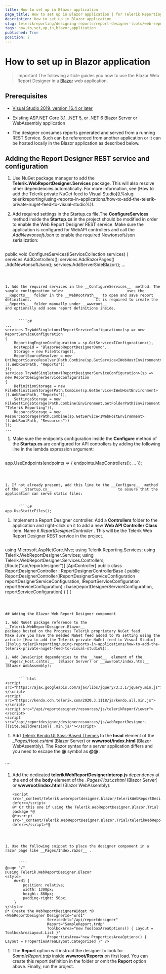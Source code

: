 ```yaml
---
title: How to set up in Blazor application
page_title: How to set up in Blazor application | for Telerik Reporting Documentation
description: How to set up in Blazor application
slug: telerikreporting/designing-reports/report-designer-tools/web-report-designer/how-to-set-up-in-blazor-application
tags: how,to,set,up,in,blazor,application
published: True
position: 2
---
```


# How to set up in Blazor application



>important The following article guides you how to use the Blazor Web Report Designer in a                      [Blazor](https://dotnet.microsoft.com/apps/aspnet/web-apps/blazor)                      web application.                 


## Prerequisites

*  [Visual Studio 2019, version 16.4 or later](https://www.visualstudio.com/vs/) 

* Existing ASP.NET Core 3.1, .NET 5, or .NET 6 Blazor Server or WebAssembly application                         

* The designer consumes reports generated and served from a running REST Service.                             Such can be referenced from another application or it can be hosted locally in the Blazor application as described below.                         

## Adding the Report Designer REST service and configuration

1. Use NuGet package manager to add the __Telerik.WebReportDesigner.Services__  package. This will also resolve                             other dependencies automatically. For more information, see                             [How to add the Telerik private NuGet feed to Visual Studio]({%slug telerikreporting/using-reports-in-applications/how-to-add-the-telerik-private-nuget-feed-to-visual-studio%}).                         

1. Add required settings in the Startup.cs file.The __ConfigureServices__  method inside the __Startup.cs__  in the project                             should be modified in order to enable the Web Report Designer REST service. Make sure the application                             is configured for WebAPI controllers and call the *AddNewtonsoftJson*                              to enable the required NewtonsoftJson serialization:                         

	
      ````c#
public void ConfigureServices(IServiceCollection services)
{
    services.AddControllers();
    services.AddRazorPages()
        .AddNewtonsoftJson();
    services.AddServerSideBlazor();
    ...
````



1. Add the required services in the __ConfigureServices__  method. The sample configuration below                             uses the __Reports__  folder in the __WebRootPath__  to open and save report definitions.                             It is required to create the __Reports__  folder manually under __wwwroot__                              and optionally add some report definitions inside.                         

	
      ````c#
...
services.TryAddSingleton<IReportServiceConfiguration>(sp => new ReportServiceConfiguration
{
    ReportingEngineConfiguration = sp.GetService<IConfiguration>(),
    HostAppId = "BlazorWebReportDesignerDemo",
    Storage = new FileStorage(),
    ReportSourceResolver = new UriReportSourceResolver(Path.Combine(sp.GetService<IWebHostEnvironment>().WebRootPath, "Reports"))
});
services.TryAddSingleton<IReportDesignerServiceConfiguration>(sp => new ReportDesignerServiceConfiguration
{
    DefinitionStorage = new FileDefinitionStorage(Path.Combine(sp.GetService<IWebHostEnvironment>().WebRootPath, "Reports")),
    SettingsStorage = new FileSettingsStorage(Path.Combine(Environment.GetFolderPath(Environment.SpecialFolder.ApplicationData), "Telerik Reporting")),
    ResourceStorage = new ResourceStorage(Path.Combine(sp.GetService<IWebHostEnvironment>().WebRootPath, "Resources"))
});
...
````



1. Make sure the endpoints configuration inside the __Configure__  method of the                             __Startup.cs__  are configured for API controllers by adding the following line in the                             lambda expression argument:                         

	
      ````c#
app.UseEndpoints(endpoints =>
{
    endpoints.MapControllers();
    ...
});
````



1. If not already present, add this line to the __Configure__  method of the __Startup.cs__                              to assure that the application can serve static files:                         

	
      ````c#
app.UseStaticFiles();
````



1. Implement a Report Designer controller. Add a __Controllers__  folder to the application                             and right-click on it to add a new __Web API Controller Class__  item.                             Name it *ReportDesignerController* . This will be the Telerik Web Report Designer REST service in the                             project.                         

	
      ````c#
using Microsoft.AspNetCore.Mvc;
using Telerik.Reporting.Services;
using Telerik.WebReportDesigner.Services;
using Telerik.WebReportDesigner.Services.Controllers;
[Route("api/reportdesigner")]
[ApiController]
public class ReportDesignerController : ReportDesignerControllerBase
{
    public ReportDesignerController(IReportDesignerServiceConfiguration reportDesignerServiceConfiguration, IReportServiceConfiguration reportServiceConfiguration)
        : base(reportDesignerServiceConfiguration, reportServiceConfiguration)
    {
    }
}
````



## Adding the Blazor Web Report Designer component

1. Add NuGet package reference to the __Telerik.WebReportDesigner.Blazor__                              package hosted on the Progress Telerik proprietary NuGet feed.                             Make sure you have the needed NuGet feed added to VS setting using the article [How to add the Telerik private NuGet feed to Visual Studio]({%slug telerikreporting/using-reports-in-applications/how-to-add-the-telerik-private-nuget-feed-to-visual-studio%}).                         

1. Add JavaScript dependencies to the __head__  element of the                             __Pages/_Host.cshtml__  (Blazor Server) or __wwwroot/index.html__  (Blazor WebAssembly):                         

	
      ````html
<script src="https://ajax.googleapis.com/ajax/libs/jquery/3.3.1/jquery.min.js"></script>
<script src="https://kendo.cdn.telerik.com/2020.3.1118/js/kendo.all.min.js"></script>
<script src="/api/reportdesigner/resources/js/telerikReportViewer"></script>
<script src="/api/reportdesigner/designerresources/js/webReportDesigner- {{site.buildversion}} .min.js/"></script>
````



1. Add                              [Telerik Kendo UI Sass-Based Themes](https://docs.telerik.com/kendo-ui/styles-and-layout/sass-themes)                              to the __head__  element of the                             __Pages/_Host.cshtml__  (Blazor Server) or __wwwroot/index.html__  (Blazor WebAssembly).                             The Razor syntax for a server application differs and you need to escape the __@__  symbol as __@@__ :                         

	
      ````html
<link rel="stylesheet" href="https://unpkg.com/@progress/kendo-theme-default@latest/dist/all.css" />
````



1. Add the dedicated __telerikWebReportDesignerInterop.js__  dependency at the end of the __body__  element of the                             __Pages/_Host.cshtml__  (Blazor Server) or __wwwroot/index.html__  (Blazor WebAssembly):                         

	
      ````
    <script src="_content/telerik.webreportdesigner.blazor/telerikWebReportDesignerInterop.js" defer></script>
    @* Or this one if using the Telerik.WebReportDesigner.Blazor.Trial package *@
    @*<script src="_content/Telerik.WebReportDesigner.Blazor.Trial/telerikWebReportDesignerInterop.js" defer></script>*@
````



1. Use the following snippet to place the designer component in a razor page like __Pages/Index.razor__ .                         

	
      ````
@page "/"
@using Telerik.WebReportDesigner.Blazor
<style>
    #wrd1 {
        position: relative;
        width: 1300px;
        height: 880px;
        padding-right: 50px;
    }
</style>
@* Create the WebReportDesignerWidget *@
<WebReportDesigner DesignerId="wrd1"
                   ServiceUrl="/api/reportdesigner"
                   Report="SampleReport.trdp"
                   ToolboxArea="new ToolboxAreaOptions() { Layout = ToolboxAreaLayout.List }"
                   PropertiesArea="new PropertiesAreaOptions() { Layout = PropertiesAreaLayout.Categorized }" />
````



1. The __Report__  option will instruct the designer to look for *SampleReport.trdp*  inside                             __wwwroot/Reports__  on first load.                             You can create this report definition in the folder or omit the __Report__  option above.                             Finally, run the project.                         
